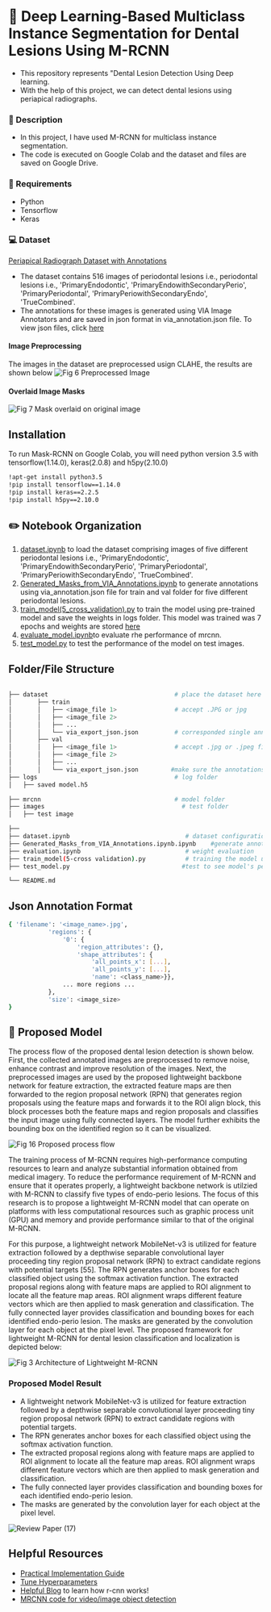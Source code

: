 
# :bell: Deep Learning-Based Multiclass Instance Segmentation for Dental Lesions Using M-RCNN

- This repository represents "Dental Lesion Detection Using Deep learning.
- With the help of this project, we can detect dental lesions using periapical radiographs.

### :page_with_curl: Description

- In this project, I have used M-RCNN for multiclass instance segmentation. 
- The code is executed on Google Colab and the dataset and files are saved on Google Drive.


### :pencil: Requirements
- Python
- Tensorflow
- Keras


### :computer: Dataset
[Periapical Radiograph Dataset with Annotations](https://drive.google.com/drive/folders/1mUb_U4cJA_UNzXO6tySE9YlKMM2DV13Q)
- The dataset contains 516 images of periodontal lesions i.e., periodontal lesions i.e., 'PrimaryEndodontic', 'PrimaryEndowithSecondaryPerio', 'PrimaryPeriodontal', 'PrimaryPeriowithSecondaryEndo', 'TrueCombined'. 
- The annotations for these images is generated using VIA Image Annotators and are saved in json format in via_annotation.json file. To view json files, click [here](http://jsonviewer.stack.hu/)

#### Image Preprocessing 
The images in the dataset are preprocessed usign CLAHE, the results are shown below
![Fig  6 Preprocessed Image](https://user-images.githubusercontent.com/66737416/194244705-157c1812-a3e2-4b92-b2d1-fb7f0e5603aa.png)

#### Overlaid Image Masks
![Fig  7 Mask overlaid on original image](https://user-images.githubusercontent.com/66737416/194244882-7dc16657-020f-498b-9e14-5a046601a7f8.png)


## Installation
To run Mask-RCNN on Google Colab, you will need python version 3.5 with tensorflow(1.14.0), keras(2.0.8) and h5py(2.10.0)

```bash
!apt-get install python3.5
!pip install tensorflow==1.14.0
!pip install keras==2.2.5
!pip install h5py==2.10.0
```

## :pencil2: Notebook Organization 

1. [dataset.ipynb](https://github.com/anumfatima427/Dental-Caries-Segmentation/blob/main/dataset.ipynb) to load the dataset comprising images of five different periodontal lesions i.e., 'PrimaryEndodontic', 'PrimaryEndowithSecondaryPerio', 'PrimaryPeriodontal', 'PrimaryPeriowithSecondaryEndo', 'TrueCombined'.
2. [Generated_Masks_from_VIA_Annotations.ipynb](https://github.com/anumfatima427/Dental-Caries-Segmentation/blob/main/Generated_Masks_from_VIA_Annotations.ipynb) to generate annotations using via_annotation.json file for train and val folder for five different periodontal lesions.
3. [train_model(5_cross_validation).py](https://github.com/anumfatima427/Dental-Caries-Segmentation/blob/main/train_model(5_cross_validation).py) to train the model using pre-trained model and save the weights in logs folder. This model was trained was 7 epochs and weights are stored [here](https://drive.google.com/drive/folders/1-B6HoGZ0Rl27k77EUWme7OD0ufpttniU)
4. [evaluate_model.ipynb](https://github.com/anumfatima427/Dental-Caries-Segmentation/blob/main/evaluate_model.ipynb)to evaluate rhe performance of mrcnn.
5. [test_model.py](https://github.com/anumfatima427/Dental-Caries-Segmentation/blob/main/test_model.py) to test the performance of the model on test images.

## Folder/File Structure

```bash

├── dataset                                   # place the dataset here            
│       ├── train
│       │   ├── <image_file 1>                # accept .JPG or jpg
│       │   ├── <image_file 2>
│       │   ├── ...
│       │   └── via_export_json.json          # corresponded single annotation file, must be named like this
│       ├── val      
│       │   ├── <image_file 1>                # accept .jpg or .jpeg file
│       │   ├── <image_file 2>
│       │   ├── ...
│       │   └── via_export_json.json         #make sure the annotations are saved in both folders with same name
├── logs                                      # log folder
│   ├── saved model.h5               

├── mrcnn                                     # model folder
├── images                                      # test folder
│   ├── test image

├── 
├── dataset.ipynb                                # dataset configuration
├── Generated_Masks_from_VIA_Annotations.ipynb.ipynb    #generate annotations using json file and images
├── evaluation.ipynb                             # weight evaluation
├── train_model(5-cross validation).py           # training the model using pretrained weights
├── test_model.py                               #test to see model's performance on dental radiographs

└── README.md                            
```


## Json Annotation Format

```bash
{ 'filename': '<image_name>.jpg',
           'regions': {
               '0': {
                   'region_attributes': {},
                   'shape_attributes': {
                       'all_points_x': [...],
                       'all_points_y': [...],
                       'name': <class_name>}},
               ... more regions ...
           },
           'size': <image_size>
}
```

## :notebook_with_decorative_cover: Proposed Model 
The process flow of the proposed dental lesion detection is shown below. First, the
collected annotated images are preprocessed to remove noise, enhance contrast and improve resolution of the images. Next, the preprocessed images are used by the proposed
lightweight backbone network for feature extraction, the extracted feature maps are then
forwarded to the region proposal network (RPN) that generates region proposals using
the feature maps and forwards it to the ROI align block, this block processes both the
feature maps and region proposals and classifies the input image using fully connected
layers. The model further exhibits the bounding box on the identified region so it can
be visualized.

![Fig  16 Proposed process flow](https://user-images.githubusercontent.com/66737416/194245393-e953c71a-02cf-4913-85b2-b0d155587fe1.png)

The training process of M-RCNN requires high-performance computing resources to
learn and analyze substantial information obtained from medical imagery. To reduce the
performance requirement of M-RCNN and ensure that it operates properly, a lightweight
backbone network is utilzied with M-RCNN to classify five types of endo-perio lesions.
The focus of this research is to propose a lightweight M-RCNN model that can operate
on platforms with less computational resources such as graphic process unit (GPU) and
memory and provide performance similar to that of the original M-RCNN. 

For this purpose, a lightweight network MobileNet-v3 is utilized for feature extraction
followed by a depthwise separable convolutional layer proceeding tiny region proposal
network (RPN) to extract candidate regions with potential targets [55]. The RPN
generates anchor boxes for each classified object using the softmax activation function.
The extracted proposal regions along with feature maps are applied to ROI alignment to
locate all the feature map areas. ROI alignment wraps different feature vectors which are
then applied to mask generation and classification. The fully connected layer provides
classification and bounding boxes for each identified endo-perio lesion. The masks are
generated by the convolution layer for each object at the pixel level. The proposed
framework for lightweight M-RCNN for dental lesion classification and localization is
depicted below: 

![Fig  3 Architecture of Lightweight M-RCNN](https://user-images.githubusercontent.com/66737416/194245677-b802bff8-beee-4600-a224-328709e5715a.jpg)


### Proposed Model Result
- A lightweight network MobileNet-v3 is utilized for feature extraction followed by a depthwise separable convolutional layer proceeding tiny region proposal network (RPN) to extract candidate regions with potential targets. 
- The RPN generates anchor boxes for each classified object using the softmax activation function.
- The extracted proposal regions along with feature maps are applied to ROI alignment to locate all the feature map areas. ROI alignment wraps different feature vectors which are then applied to mask generation and classification. 
- The fully connected layer provides classification and bounding boxes for each identified endo-perio lesion. 
- The masks are generated by the convolution layer for each object at the pixel level.

![Review Paper (17)](https://user-images.githubusercontent.com/66737416/194244117-6d1eba13-f438-4106-8f14-6fcd9f7e35e5.png)


## Helpful Resources

 - [Practical Implementation Guide](https://www.youtube.com/watch?v=1u-dm5JMH1Q&t=2s&ab_channel=CodeWithAarohi)
 - [Tune Hyperparameters](https://medium.com/analytics-vidhya/taming-the-hyper-parameters-of-mask-rcnn-3742cb3f0e1b)
 - [Helpful Blog](https://towardsdatascience.com/faster-r-cnn-object-detection-implemented-by-keras-for-custom-data-from-googles-open-images-125f62b9141a) to learn how r-cnn works!
 - [MRCNN code for video/image object detection](https://github.com/quanghuy0497/Mask_R-CNN)
